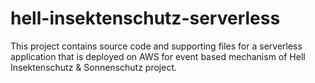 # hell-insektenschutz-serverless

This project contains source code and supporting files for a serverless application that is deployed on AWS for event based mechanism of Hell Insektenschutz & Sonnenschutz project.